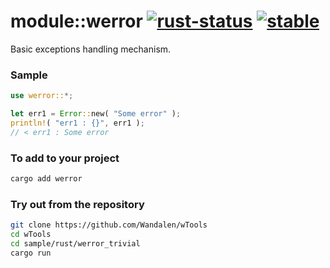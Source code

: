 # module::werror [![rust-status](https://github.com/Wandalen/wTools/actions/workflows/ToolsRustPush.yml/badge.svg)](https://github.com/Wandalen/wTools/actions/workflows/ToolsRustPush.yml) [![stable](https://img.shields.io/badge/stability-stable-brightgreen.svg)](https://github.com/emersion/stability-badges#stable)

Basic exceptions handling mechanism.

### Sample

```rust
use werror::*;

let err1 = Error::new( "Some error" );
println!( "err1 : {}", err1 );
// < err1 : Some error
```

### To add to your project

```sh
cargo add werror
```

### Try out from the repository

```sh
git clone https://github.com/Wandalen/wTools
cd wTools
cd sample/rust/werror_trivial
cargo run
```
